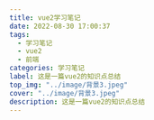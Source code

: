 ```yaml
---
title: vue2学习笔记
date: 2022-08-30 17:00:37
tags: 
  - 学习笔记
  - vue2
  - 前端
categories: 学习笔记
label: 这是一篇vue2的知识点总结
top_img: "../image/背景3.jpeg"
cover: "../image/背景3.jpeg"
description: 这是一篇vue2的知识点总结
---
```


